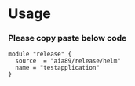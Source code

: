# Usage

### Please copy paste below code

```
module "release" {
  source  = "aia89/release/helm"
  name = "testapplication"
}
```
